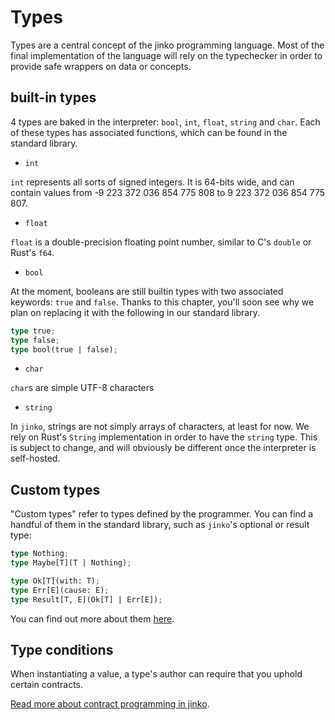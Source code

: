 # Types

Types are a central concept of the jinko programming language. Most of the
final implementation of the language will rely on the typechecker in order to
provide safe wrappers on data or concepts.

## built-in types

4 types are baked in the interpreter: `bool`, `int`, `float`, `string` and
`char`. Each of these types has associated functions, which can be found in the
standard library.

- `int`

`int` represents all sorts of signed integers. It is 64-bits wide, and can
contain values from -9 223 372 036 854 775 808 to 9 223 372 036 854 775 807.

- `float`

`float` is a double-precision floating point number, similar to C's `double` or
Rust's `f64`.

- `bool`

At the moment, booleans are still builtin types with two associated keywords:
`true` and `false`. Thanks to this chapter, you'll soon see why we plan on
replacing it with the following in our standard library.

```rust
type true;
type false;
type bool(true | false);
```

- `char`

`char`s are simple UTF-8 characters

- `string`

In `jinko`, strings are not simply arrays of characters, at least for now. We
rely on Rust's `String` implementation in order to have the `string` type. This
is subject to change, and will obviously be different once the interpreter is
self-hosted.

## Custom types

"Custom types" refer to types defined by the programmer. You can find a handful
of them in the standard library, such as `jinko`'s optional or result type:

```rust
type Nothing;
type Maybe[T](T | Nothing);

type Ok[T](with: T);
type Err[E](cause: E);
type Result[T, E](Ok[T] | Err[E]);
```

You can find out more about them [here](types/0_custom_types.md).

## Type conditions

When instantiating a value, a type's author can require that you uphold certain
contracts.

[Read more about contract programming in jinko](types/1_contract.md).
